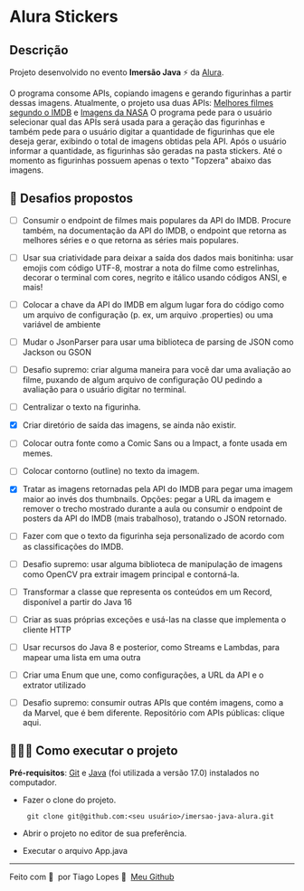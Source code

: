# Alura Stickers

## Descrição

Projeto desenvolvido no evento **Imersão Java** ⚡ da [Alura](https://www.alura.com.br).

O programa consome APIs, copiando imagens e gerando figurinhas a partir dessas imagens.
Atualmente, o projeto usa duas APIs: [Melhores filmes segundo o IMDB](https://alura-imdb-api.herokuapp.com/movies) e [Imagens da NASA](https://api.mocki.io/v2/549a5d8b/NASA-APOD)
O programa pede para o usuário selecionar qual das APIs será usada para a geração das figurinhas e também pede para o usuário digitar a quantidade de figurinhas que ele deseja gerar, exibindo o total de imagens obtidas pela API. Após o usuário informar a quantidade, as figurinhas são geradas na pasta stickers. Até o momento as figurinhas possuem apenas o texto "Topzera" abaixo das imagens.
  

## 🚀 Desafios propostos

 - [ ] Consumir o endpoint de filmes mais populares da API do IMDB. Procure também, na documentação da API do IMDB, o endpoint que retorna as melhores séries e o que retorna as séries mais populares.
 - [ ] Usar sua criatividade para deixar a saída dos dados mais bonitinha: usar emojis com código UTF-8, mostrar a nota do filme como estrelinhas, decorar o terminal com cores, negrito e itálico usando códigos ANSI, e mais!
 - [ ] Colocar a chave da API do IMDB em algum lugar fora do código como um arquivo de configuração (p. ex, um arquivo .properties) ou uma variável de ambiente
 - [ ] Mudar o JsonParser para usar uma biblioteca de parsing de JSON como Jackson ou GSON
 - [ ] Desafio supremo: criar alguma maneira para você dar uma avaliação ao filme, puxando de algum arquivo de configuração OU pedindo a avaliação para o usuário digitar no terminal.
 - [ ] Centralizar o texto na figurinha.
 - [X] Criar diretório de saída das imagens, se ainda não existir.
 - [ ] Colocar outra fonte como a Comic Sans ou a Impact, a fonte usada em memes.
 - [ ] Colocar contorno (outline) no texto da imagem.
 - [X] Tratar as imagens retornadas pela API do IMDB para pegar uma imagem maior ao invés dos thumbnails. Opções: pegar a URL da imagem e remover o trecho mostrado durante a aula ou consumir o endpoint de posters da API do IMDB (mais trabalhoso), tratando o JSON retornado.
 - [ ] Fazer com que o texto da figurinha seja personalizado de acordo com as classificações do IMDB.
 - [ ] Desafio supremo: usar alguma biblioteca de manipulação de imagens como OpenCV pra extrair imagem principal e contorná-la.
 - [ ] Transformar a classe que representa os conteúdos em um Record, disponível a partir do Java 16
 - [ ] Criar as suas próprias exceções e usá-las na classe que implementa o cliente HTTP
 - [ ] Usar recursos do Java 8 e posterior, como Streams e Lambdas, para mapear uma lista em uma outra
 - [ ] Criar uma Enum que une, como configurações, a URL da API e o extrator utilizado
 - [ ] Desafio supremo: consumir outras APIs que contém imagens, como a da Marvel, que é bem diferente. Repositório com APIs públicas: clique aqui.
  

## 👨🏻‍💻 Como executar o projeto

 **Pré-requisitos**: [Git](https://git-scm.com) e [Java](https://www.oracle.com/java/technologies/javase/jdk17-archive-downloads.html) (foi utilizada a versão 17.0) instalados no computador.
 - Fazer o clone do projeto.

	    git clone git@github.com:<seu usuário>/imersao-java-alura.git 

 - Abrir o projeto no editor de sua preferência.
 - Executar o arquivo App.java

---

  
Feito com 💜 &nbsp;por Tiago Lopes 👋 &nbsp;[Meu Github](https://github.com/Tiago0Br)
